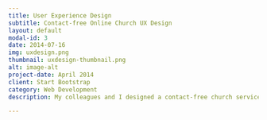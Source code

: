 ```yaml
---
title: User Experience Design
subtitle: Contact-free Online Church UX Design
layout: default
modal-id: 3
date: 2014-07-16
img: uxdesign.png
thumbnail: uxdesign-thumbnail.png
alt: image-alt
project-date: April 2014
client: Start Bootstrap
category: Web Development
description: My colleagues and I designed a contact-free church service in the UX Practice course. Specifically, we conducted the user diary study and Focus Group Interview (FGI) of the believers and found their pain points and needs from their emotional adjectives. Based on this analysis, we formed an affinity diagram and developed the overall UX concept. Accordingly, we created the user journey map and performed wireframe works for mobile and laptop.<br><br><br><br><span style="font-family:Droid serif; padding:0px 0px 4px 0px; display:inline-block"><i><b>Project details:</b></i></span><br>The key features of our service are as follows:<br></p><p style="text-align:left; font-family:Droid serif; font-style:Italic; margin-bottom:10.5px;"><b>1. Interactive Sermon</b></p><p style="text-align:left;">Interactive Sermon provides an extended worship experience by sending the letter of thankful memories of the previous week to the pastor and listening to related sermons.</p><p style="text-align:left; font-family:Droid serif; font-style:Italic; margin-bottom:10.5px;"><b>2. Pre-appearance Check</b></p><p style="text-align:left;">Pre-appearance Check maintains the faithful experiences in contact-free worship situations. This feature helps believers to self-check their appearance before entering worship in a solemn atmosphere.</p><p style="text-align:left; font-family:Droid serif; font-style:Italic; margin-bottom:10.5px;"><b>3. Thank Offering</b></p><p style="text-align:left;">Thank Offering enables believers to be immersed in worship by expressing the unit of currency in ancient terminology and reminded of thankful memories by writing a thank letter while sending offerings.</p><p style="text-align:left; font-family:Droid serif; font-style:Italic; margin-bottom:10.5px;"><b>4. Bible Verse Recommendation</b></p><p style="text-align:left;">Bible Verse Recommendation activates online church activities through tailored verses by users’ emotional keywords and brings believers closer to the Bible by sharing undiscovered valuable verses.

---
```

